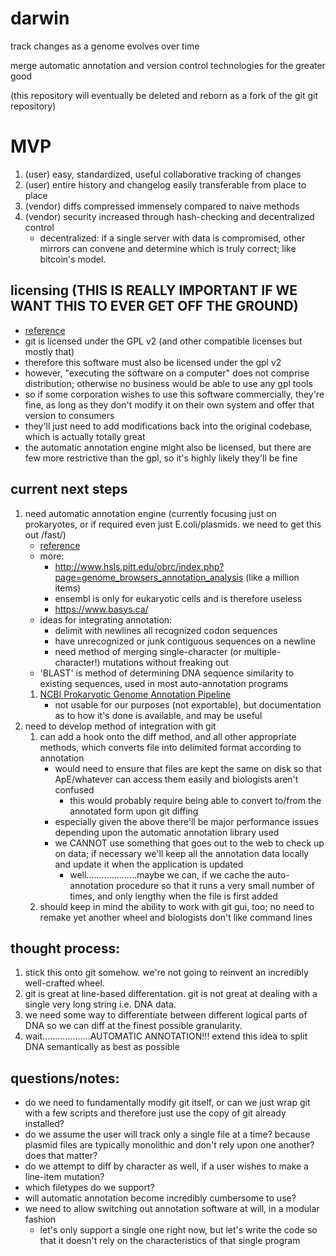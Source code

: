 darwin
======

track changes as a genome evolves over time

merge automatic annotation and version control technologies for the greater good

(this repository will eventually be deleted and reborn as a fork of the git git repository)

# MVP
1. (user) easy, standardized, useful collaborative tracking of changes
2. (user) entire history and changelog easily transferable from place to place
3. (vendor) diffs compressed immensely compared to naive methods
4. (vendor) security increased through hash-checking and decentralized control
    * decentralized: if a single server with data is compromised, other mirrors can convene and determine which is truly correct; like bitcoin's model.

## licensing (THIS IS REALLY IMPORTANT IF WE WANT THIS TO EVER GET OFF THE GROUND)
* [reference](http://www.gnu.org/licenses/gpl.html)
* git is licensed under the GPL v2 (and other compatible licenses but mostly that)
* therefore this software must also be licensed under the gpl v2
* however, "executing the software on a computer" does not comprise distribution; otherwise no business would be able to use any gpl tools
* so if some corporation wishes to use this software commercially, they're fine, as long as they don't modify it on their own system and offer that version to consumers
* they'll just need to add modifications back into the original codebase, which is actually totally great
* the automatic annotation engine might also be licensed, but there are few more restrictive than the gpl, so it's highly likely they'll be fine

## current next steps
1. need automatic annotation engine (currently focusing just on prokaryotes, or if required even just E.coli/plasmids. we need to get this out /fast/)
    * [reference](http://en.wikipedia.org/wiki/Genome_project#Genome_annotation)
    * more:
        * http://www.hsls.pitt.edu/obrc/index.php?page=genome_browsers_annotation_analysis (like a million items)
        * ensembl is only for eukaryotic cells and is therefore useless
        * https://www.basys.ca/
    * ideas for integrating annotation:
        * delimit with newlines all recognized codon sequences
        * have unrecognized or junk contiguous sequences on a newline
        * need method of merging single-character (or multiple-character!) mutations without freaking out
    * 'BLAST' is method of determining DNA sequence similarity to existing sequences, used in most auto-annotation programs
    1. [NCBI Prokaryotic Genome Annotation Pipeline](http://www.ncbi.nlm.nih.gov/genome/annotation_prok/)
        * not usable for our purposes (not exportable), but documentation as to how it's done is available, and may be useful 
2. need to develop method of integration with git
    1. can add a hook onto the diff method, and all other appropriate methods, which converts file into delimited format according to annotation
        * would need to ensure that files are kept the same on disk so that ApE/whatever can access them easily and biologists aren't confused
            * this would probably require being able to convert to/from the annotated form upon git diffing
        * especially given the above there'll be major performance issues depending upon the automatic annotation library used
        * we CANNOT use something that goes out to the web to check up on data; if necessary we'll keep all the annotation data locally and update it when the application is updated
            * well....................maybe we can, if we cache the auto-annotation procedure so that it runs a very small number of times, and only lengthy when the file is first added
    2. should keep in mind the ability to work with git gui, too; no need to remake yet another wheel and biologists don't like command lines

## thought process:
1. stick this onto git somehow. we're not going to reinvent an incredibly well-crafted wheel.
2. git is great at line-based differentation. git is not great at dealing with a single very long string i.e. DNA data.
3. we need some way to differentiate between different logical parts of DNA so we can diff at the finest possible granularity.
4. wait...................AUTOMATIC ANNOTATION!!! extend this idea to split DNA semantically as best as possible

## questions/notes:
* do we need to fundamentally modify git itself, or can we just wrap git with a few scripts and therefore just use the copy of git already installed?
* do we assume the user will track only a single file at a time? because plasmid files are typically monolithic and don't rely upon one another? does that matter?
* do we attempt to diff by character as well, if a user wishes to make a line-item mutation?
* which filetypes do we support?
* will automatic annotation become incredibly cumbersome to use?
* we need to allow switching out annotation software at will, in a modular fashion
    * let's only support a single one right now, but let's write the code so that it doesn't rely on the characteristics of that single program

